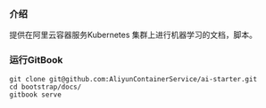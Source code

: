 ### 介绍
提供在阿里云容器服务Kubernetes 集群上进行机器学习的文档，脚本。

### 运行GitBook

```
git clone git@github.com:AliyunContainerService/ai-starter.git
cd bootstrap/docs/
gitbook serve
```
